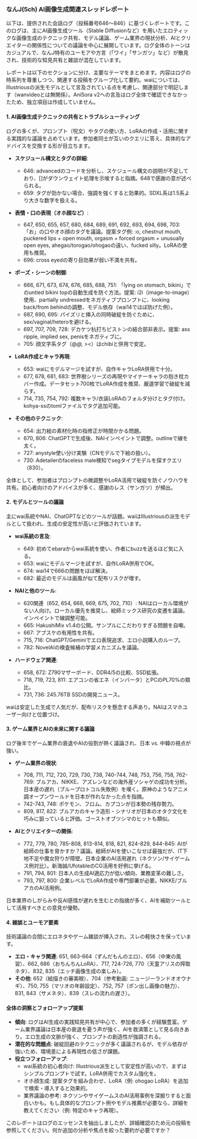 ### なんJ(5ch) AI画像生成関連スレッドレポート

以下は、提供された会話ログ（投稿番号646～846）に基づくレポートです。このログは、主にAI画像生成ツール（Stable Diffusionなど）を用いたエロティックな画像生成のテクニック共有、モデル議論、ゲーム業界の現状分析、AIとクリエイターの関係性についての議論を中心に展開しています。ログ全体のトーンはカジュアルで、なんJ特有のユーモアや方言（「ワイ」「サンガツ」など）が散見され、技術的な知見共有と雑談が混在しています。

レポートは以下のセクションに分け、主要なテーマをまとめます。内容はログの時系列を尊重しつつ、関連する投稿をグループ化して要約。waiについては、Illustriousの派生モデルとして言及されている点を考慮し、関連部分で明記します（wanvideoとは無関係）。AniSora v2への言及はログ全体で確認できなかったため、独立項目は作成していません。

#### 1. AI画像生成テクニックの共有とトラブルシューティング
ログの多くが、プロンプト（呪文）やタグの使い方、LoRAの作成・活用に関する実践的な議論を占めています。参加者同士が互いのクエリに答え、具体的なアドバイスを交換する形が目立ちます。

- **スケジュール構文とタグの詳細**:
  - 646: advancedのコードを分析し、スケジュール構文の説明が不足しており、[]がダウンウェイト処理を示唆すると指摘。648で感謝の意が述べられる。
  - 659: タグが効かない場合、強調を強くすると効果的。SDXL系は1.5系より大きな数字を扱える。

- **表情・口の表現（オホ顔など）**:
  - 647, 650, 655, 657, 680, 684, 689, 691, 692, 693, 694, 698, 703: 「お」の口やオホ顔のタグを議論。提案タグ例: :o, chestnut mouth, puckered lips + open mouth, orgasm + forced orgasm + unusually open eyes, ahegao/torogao/ohogaoの違い、fucked silly。LoRAの使用も推奨。
  - 696: cross eyedの寄り目効果が弱い不満を共有。

- **ポーズ・シーンの制御**:
  - 666, 671, 673, 674, 676, 685, 688, 751: 「lying on stomach, bikini」でのuntied bikini topの自動生成を防ぐ方法。提案: i2i（image-to-image）使用、partially undressedをネガティブプロンプトに、looking back/from behindの調整、モデル依存（wai14でほぼ防げた例）。
  - 687, 690, 695: パイズリと挿入の同時破綻を防ぐために、sex/vaginal/heteroを避ける。
  - 697, 707, 709, 728: デカケツ杭打ちピストンの結合部非表示。提案: ass ripple, implied sex, penisをネガティブに。
  - 705: 顔文字系タグ（@_@, >_<）はchibiと併用で安定。

- **LoRA作成とキャラ再現**:
  - 653: waiにモデルマージを試すが、自作キャラLoRA併用で十分。
  - 677, 678, 681, 683: 世界樹シリーズの再現やマイナーキャラの抱き枕カバー作成。データセット700枚でLoRA作成を推奨、厳選学習で破綻を減らす。
  - 714, 735, 754, 792: 複数キャラ/衣装LoRAのフォルダ分けとタグ付け。kohya-ssのtomlファイルでタグ追加可能。

- **その他のテクニック**:
  - 654: 出力絵の素材化時の指修正が時間かかる問題。
  - 670, 806: ChatGPTで生成後、NAIインペイントで調整。outlineで線を太く。
  - 727: anystyle使い分け実験（CNモデルで下絵の扱い）。
  - 730: Adetailerのfaceless male検知でsegタイプモデルを探すクエリ（830）。

全体として、参加者はプロンプトの微調整やLoRA活用で破綻を防ぐノウハウを共有。初心者向けのアドバイスが多く、感謝のレス（サンガツ）が頻出。

#### 2. モデルとツールの議論
主にwai系統やNAI、ChatGPTなどのツールが話題。waiはIllustriousの派生モデルとして扱われ、生成の安定性が高いと評価されています。

- **wai系統の言及**:
  - 649: 初めてebaraからwai系統を使い、作者にbuzzを送るほど気に入る。
  - 653: waiにモデルマージを試すが、自作LoRA併用でOK。
  - 674: wai14で666の問題をほぼ解決。
  - 682: 最近のモデルは画風が似て配布リスクが増す。

- **NAIと他のツール**:
  - 620関連（652, 654, 668, 669, 675, 702, 710）: NAIはローカル環境がない人向け。ローカル優先を推奨し、絵師ミックス研究の変遷を議論。インペイントで線調整可能。
  - 665: HakushiMix v1.4の公開。サンプルにこだわりすぎる問題を自嘲。
  - 667: アプスケの有用性を共有。
  - 715, 716: ChatGPT/Geminiでエロ表現追求、エロ小説購入のループ。
  - 782: NovelAIの検査候補の学習メカニズムを議論。

- **ハードウェア関連**:
  - 658, 672: Z790マザーボード、DDR4/5の比較、SSD拡張。
  - 718, 719, 723, 811: エアコンの省エネ（インバータ）とPCのPL70%の類比。
  - 731, 736: 245.76TB SSDの開発ニュース。

waiは安定した生成で人気だが、配布リスクを懸念する声あり。NAIはスマホユーザー向けと位置づけ。

#### 3. ゲーム業界とAIの未来に関する議論
ログ後半でゲーム業界の衰退やAIの役割が熱く議論され、日本 vs. 中韓の視点が強い。

- **ゲーム業界の現状**:
  - 708, 711, 712, 720, 729, 730, 738, 740-744, 748, 753, 756, 758, 762-769: ブルアカ、NIKKE、アズレンなどの海外産ソシャゲの成功を分析。日本産の遅れ（ブループロトコル失敗例）を嘆く。原神のようなアニメ調オープンワールドを日本が作れなかった点を指摘。
  - 742-743, 748: ポケモン、フロム、カプコンが日本勢の残存勢力。
  - 809, 817, 822: ブルアカのキャラ造形・シナリオが日本のオタク文化を巧みに狙っていると評価。ゴーストオブツシマのヒットも類似。

- **AIとクリエイターの関係**:
  - 772, 779, 780, 785-808, 813-814, 818, 821, 824-829, 844-845: AIが絵師の仕事を脅かすか？議論。絵師がAIを使いこなせば最強だが、IT下地不足や魔女狩りが障壁。日本企業のAI活用遅れ（ネクソン/サイゲームス例対比）。新海誠/UfotableのCG活用を好例に挙げる。
  - 791, 794, 801: 日本人の生成AI適応力が低い傾向、業務変革の難しさ。
  - 793, 797, 800: 企業レベルでLoRA作成や専門部署が必要。NIKKE/ブルアカのAI活用例。

日本業界のしがらみや反AI感情が遅れを生むとの指摘が多く、AIを補助ツールとして活用すべきとの意見が優勢。

#### 4. 雑談とユーモア要素
技術議論の合間にエロネタやゲーム雑談が挿入され、スレの軽快さを保っています。

- **エロ・キャラ関連**: 651, 663-664（ずんだもんのエロ）、656（中東の風習）、662, 686（おちんちんLoRA）、717, 724-726, 770（天童アリスの搾取ネタ）、832, 835（エッチ画像生成の楽しみ）。
- **その他**: 652（絵描きの審美眼）、704（参考動画: ニュージーランドオオウナギ）、750, 755（マリオの年齢設定）、752, 757（ポン出し画像の魅力）、831, 843（サメネタ）、839（スレの流れの遅さ）。

#### 全体の洞察とフォローアップ提案
- **傾向**: ログはAI生成の実践知見共有が中心で、参加者の多くが経験豊富。ゲーム業界議論は日本産の衰退を憂う声が強く、AIを救済策として見る向きあり。エロ生成の文脈が強く、プロンプトの創造性が強調される。
- **潜在的な問題点**: 破綻回避のテクニックが多く議論されるが、モデル依存が強いため、環境差による再現性の低さが課題。
- **役立つフォローアップ**: 
  - wai系統の初心者向け: Illustrious派生として安定性が高いので、まずはシンプルプロンプトで試す。LoRA併用でカスタム強化を。
  - オホ顔生成: 提案タグを組み合わせ、LoRA（例: ohogao LoRA）を追加で検索・導入すると効果的。
  - 業界議論の参考: ネクソンやサイゲームスのAI活用事例を深掘りすると面白いかも。もし具体的なプロンプト例やモデル推薦が必要なら、詳細を教えてください（例: 特定のキャラ再現）。

このレポートはログのエッセンスを抽出しましたが、詳細確認のため元の投稿を参照してください。何か追加の分析や焦点を絞った要約が必要ですか？